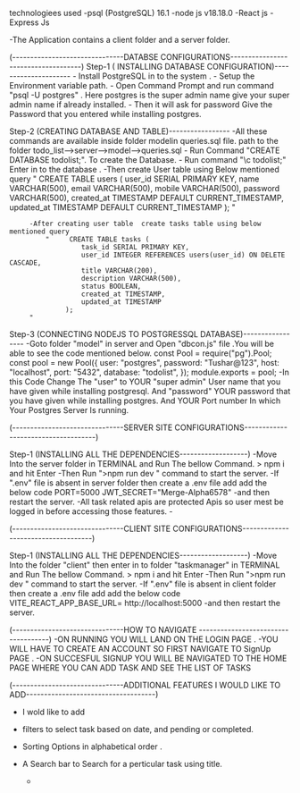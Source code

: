 technologiees used
-psql (PostgreSQL) 16.1
-node js v18.18.0
-React js
-Express Js

-The Application contains a client folder and a server folder.

(-------------------------------DATABSE CONFIGURATIONS------------------------------------)
Step-1 ( INSTALLING DATABASE CONFIGURATION)--------------------- - Install PostgreSQL in to the system . - Setup the Environment variable path. - Open Command Prompt and run command "psql -U postgres" . Here postgres is the super admin name give your super admin name if already installed. - Then it will ask for password Give the Password that you entered while installing postgres.

Step-2 (CREATING DATABASE AND TABLE)-----------------
-All these commands are available inside folder modelin queries.sql file. path to the folder todo_list-->server-->model-->queries.sql - Run Command "CREATE DATABASE todolist;". To create the Database. - Run command "\c todolist;" Enter in to the database .
-Then create User table using Below mentioned query
" CREATE TABLE users (
user_id SERIAL PRIMARY KEY,
name VARCHAR(500),
email VARCHAR(500),
mobile VARCHAR(500),
password VARCHAR(500),
created_at TIMESTAMP DEFAULT CURRENT_TIMESTAMP,
updated_at TIMESTAMP DEFAULT CURRENT_TIMESTAMP
); "

         -After creating user table  create tasks table using below mentioned query
             "     CREATE TABLE tasks (
                      task_id SERIAL PRIMARY KEY,
                      user_id INTEGER REFERENCES users(user_id) ON DELETE CASCADE,
                      title VARCHAR(200),
                      description VARCHAR(500),
                      status BOOLEAN,
                      created_at TIMESTAMP,
                      updated_at TIMESTAMP
                  );
         "

Step-3 (CONNECTING NODEJS TO POSTGRESSQL DATABASE)-----------------
-Goto folder "model" in server and Open "dbcon.js" file .You will be able to see the code mentioned below.
const Pool = require("pg").Pool;
const pool = new Pool({
user: "postgres",
password: "Tushar@123",
host: "localhost",
port: "5432",
database: "todolist",
});
module.exports = pool;
-In this Code Change The "user" to YOUR "super admin" User name that you have given while installing postgresql.
And "password" YOUR password that you have given while installing postgres.
And YOUR Port number In which Your Postgres Server Is running.

(-------------------------------SERVER SITE CONFIGURATIONS------------------------------------)

Step-1 (INSTALLING ALL THE DEPENDENCIES-------------------)
-Move Into the server folder in TERMINAL and Run The bellow Command. > npm i
and hit Enter
-Then Run ">npm run dev " command to start the server.
-If ".env" file is absent in server folder then create a .env file add add the below code
PORT=5000
JWT_SECRET="Merge-Alpha6578"
-and then restart the server.
-All task related apis are protected Apis so user mest be logged in before accessing those features. -

(-------------------------------CLIENT SITE CONFIGURATIONS------------------------------------)

Step-1 (INSTALLING ALL THE DEPENDENCIES-------------------)
-Move Into the folder "client" then enter in to folder "taskmanager" in TERMINAL and Run The bellow Command. > npm i
and hit Enter
-Then Run ">npm run dev " command to start the server.
-If ".env" file is absent in client folder then create a .env file add add the below code
VITE_REACT_APP_BASE_URL= http://localhost:5000
-and then restart the server.

(-------------------------------HOW TO NAVIGATE ------------------------------------)
-ON RUNNING YOU WILL LAND ON THE LOGIN PAGE .
-YOU WILL HAVE TO CREATE AN ACCOUNT SO FIRST NAVIGATE TO SignUp PAGE .
-ON SUCCESFUL SIGNUP YOU WILL BE NAVIGATED TO THE HOME PAGE WHERE YOU CAN ADD TASK AND SEE THE LIST OF TASKS

(-------------------------------ADDITIONAL FEATURES I WOULD LIKE TO ADD------------------------------------)

- I wold like to add
- filters to select task based on date, and pending or completed.
- Sorting Options in alphabetical order .
- A Search bar to Search for a perticular task using title.

  -
